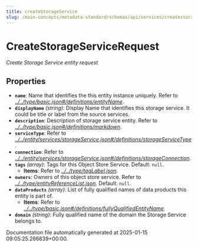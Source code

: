 ```yaml
---
title: createStorageService
slug: /main-concepts/metadata-standard/schemas/api/services/createstorageservice
---
```


# CreateStorageServiceRequest

*Create Storage Service entity request*

## Properties

- **`name`**: Name that identifies the this entity instance uniquely. Refer to *[../../type/basic.json#/definitions/entityName](#/../type/basic.json#/definitions/entityName)*.
- **`displayName`** *(string)*: Display Name that identifies this storage service. It could be title or label from the source services.
- **`description`**: Description of storage service entity. Refer to *[../../type/basic.json#/definitions/markdown](#/../type/basic.json#/definitions/markdown)*.
- **`serviceType`**: Refer to *[../../entity/services/storageService.json#/definitions/storageServiceType](#/../entity/services/storageService.json#/definitions/storageServiceType)*.
- **`connection`**: Refer to *[../../entity/services/storageService.json#/definitions/storageConnection](#/../entity/services/storageService.json#/definitions/storageConnection)*.
- **`tags`** *(array)*: Tags for this Object Store Service. Default: `null`.
  - **Items**: Refer to *[../../type/tagLabel.json](#/../type/tagLabel.json)*.
- **`owners`**: Owners of this object store service. Refer to *[../../type/entityReferenceList.json](#/../type/entityReferenceList.json)*. Default: `null`.
- **`dataProducts`** *(array)*: List of fully qualified names of data products this entity is part of.
  - **Items**: Refer to *[../../type/basic.json#/definitions/fullyQualifiedEntityName](#/../type/basic.json#/definitions/fullyQualifiedEntityName)*.
- **`domain`** *(string)*: Fully qualified name of the domain the Storage Service belongs to.


Documentation file automatically generated at 2025-01-15 09:05:25.266839+00:00.
